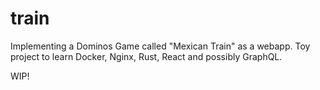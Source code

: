 # train

Implementing a Dominos Game called  "Mexican Train" as a webapp.
Toy project to learn Docker, Nginx, Rust, React and possibly GraphQL.

WIP!
